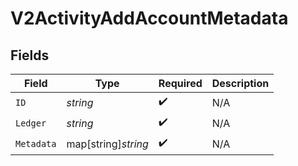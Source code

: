 # V2ActivityAddAccountMetadata


## Fields

| Field               | Type                | Required            | Description         |
| ------------------- | ------------------- | ------------------- | ------------------- |
| `ID`                | *string*            | :heavy_check_mark:  | N/A                 |
| `Ledger`            | *string*            | :heavy_check_mark:  | N/A                 |
| `Metadata`          | map[string]*string* | :heavy_check_mark:  | N/A                 |